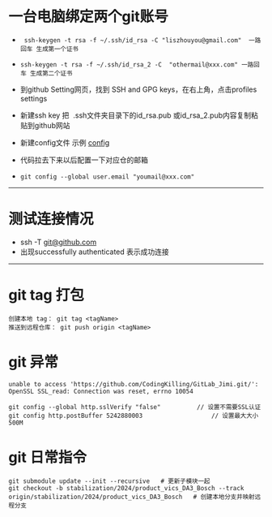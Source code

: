 # 一台电脑绑定两个git账号

- ` ssh-keygen -t rsa -f ~/.ssh/id_rsa -C "liszhouyou@gmail.com"  一路回车 生成第一个证书`
    
- `ssh-keygen -t rsa -f ~/.ssh/id_rsa_2 -C  "othermail@xxx.com" 一路回车 生成第二个证书`
    
- 到github Setting网页，找到 SSH and GPG keys，在右上角，点击profiles settings
    
- 新建ssh key 把  .ssh文件夹目录下的id\_rsa.pub 或id\_rsa_2.pub内容复制粘贴到github网站
    
- 新建config文件 示例 [config](../../../_resources/config-1)
    
- 代码拉去下来以后配置一下对应仓的邮箱
- `git config --global user.email "youmail@xxx.com"
`
* * *

# 测试连接情况

- ssh -T git@github.com
- 出现successfully authenticated 表示成功连接

***
# git tag 打包
```
创建本地 tag： git tag <tagName> 
推送到远程仓库： git push origin <tagName> 
```

# git 异常
```
unable to access 'https://github.com/CodingKilling/GitLab_Jimi.git/': OpenSSL SSL_read: Connection was reset, errno 10054

git config --global http.sslVerify "false"			// 设置不需要SSL认证
git config http.postBuffer 5242880003					// 设置最大大小500M

```
# git 日常指令
```
git submodule update --init --recursive   # 更新子模块一起
git checkout -b stabilization/2024/product_vics_DA3_Bosch --track origin/stabilization/2024/product_vics_DA3_Bosch   # 创建本地分支并映射远程分支

```


